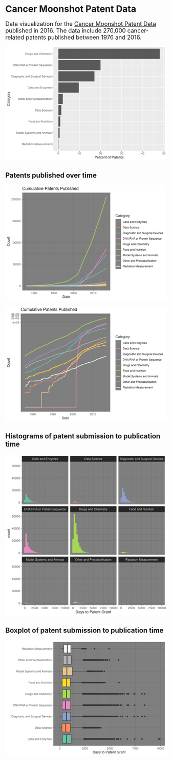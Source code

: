 # Cancer Moonshot Patent Data

<font size="4"> Data visualization for the [Cancer Moonshot Patent Data](https://www.uspto.gov/ip-policy/economic-research/research-datasets/cancer-moonshot-patent-data) published in 2016. The data include 270,000 cancer-related patents published between 1976 and 2016. </font>

![](https://raw.githubusercontent.com/jhavsmith/cancer_patents/main/figures/patent_fraction_barplot.png)

## Patents published over time

![](https://raw.githubusercontent.com/jhavsmith/cancer_patents/main/figures/patent_timeseries_raw.png)

![](https://raw.githubusercontent.com/jhavsmith/cancer_patents/main/figures/patent_timeseries_log.png)

## Histograms of patent submission to publication time

![](https://raw.githubusercontent.com/jhavsmith/cancer_patents/main/figures/histogram_time_to_patent_approval.png)

## Boxplot of patent submission to publication time

![](https://raw.githubusercontent.com/jhavsmith/cancer_patents/main/figures/boxplot_time_to_patent_approval.png)

